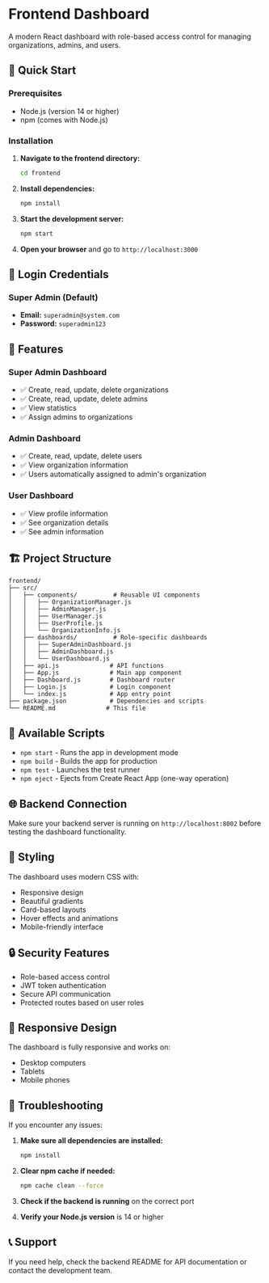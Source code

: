 # Frontend Dashboard

A modern React dashboard with role-based access control for managing organizations, admins, and users.

## 🚀 Quick Start

### Prerequisites

- Node.js (version 14 or higher)
- npm (comes with Node.js)

### Installation

1. **Navigate to the frontend directory:**

   ```bash
   cd frontend
   ```

2. **Install dependencies:**

   ```bash
   npm install
   ```

3. **Start the development server:**

   ```bash
   npm start
   ```

4. **Open your browser** and go to `http://localhost:3000`

## 🔐 Login Credentials

### Super Admin (Default)

- **Email:** `superadmin@system.com`
- **Password:** `superadmin123`

## 🎯 Features

### Super Admin Dashboard

- ✅ Create, read, update, delete organizations
- ✅ Create, read, update, delete admins
- ✅ View statistics
- ✅ Assign admins to organizations

### Admin Dashboard

- ✅ Create, read, update, delete users
- ✅ View organization information
- ✅ Users automatically assigned to admin's organization

### User Dashboard

- ✅ View profile information
- ✅ See organization details
- ✅ See admin information

## 🏗️ Project Structure

```
frontend/
├── src/
│   ├── components/          # Reusable UI components
│   │   ├── OrganizationManager.js
│   │   ├── AdminManager.js
│   │   ├── UserManager.js
│   │   ├── UserProfile.js
│   │   └── OrganizationInfo.js
│   ├── dashboards/          # Role-specific dashboards
│   │   ├── SuperAdminDashboard.js
│   │   ├── AdminDashboard.js
│   │   └── UserDashboard.js
│   ├── api.js              # API functions
│   ├── App.js              # Main app component
│   ├── Dashboard.js        # Dashboard router
│   ├── Login.js            # Login component
│   └── index.js            # App entry point
├── package.json            # Dependencies and scripts
└── README.md              # This file
```

## 🔧 Available Scripts

- `npm start` - Runs the app in development mode
- `npm build` - Builds the app for production
- `npm test` - Launches the test runner
- `npm eject` - Ejects from Create React App (one-way operation)

## 🌐 Backend Connection

Make sure your backend server is running on `http://localhost:8002` before testing the dashboard functionality.

## 🎨 Styling

The dashboard uses modern CSS with:

- Responsive design
- Beautiful gradients
- Card-based layouts
- Hover effects and animations
- Mobile-friendly interface

## 🔒 Security Features

- Role-based access control
- JWT token authentication
- Secure API communication
- Protected routes based on user roles

## 📱 Responsive Design

The dashboard is fully responsive and works on:

- Desktop computers
- Tablets
- Mobile phones

## 🐛 Troubleshooting

If you encounter any issues:

1. **Make sure all dependencies are installed:**

   ```bash
   npm install
   ```

2. **Clear npm cache if needed:**

   ```bash
   npm cache clean --force
   ```

3. **Check if the backend is running** on the correct port

4. **Verify your Node.js version** is 14 or higher

## 📞 Support

If you need help, check the backend README for API documentation or contact the development team.
